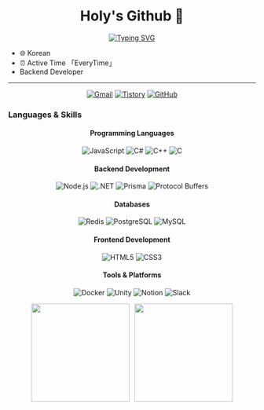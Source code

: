 <div align="center">
  
# Holy's Github 👋
  
[![Typing SVG](https://readme-typing-svg.demolab.com?font=Fira+Code&size=24&duration=4000&pause=1000&color=7B68EE&center=true&vCenter=true&random=false&width=435&lines=Backend+Developer;Always+Learning)](https://git.io/typing-svg)

</div>

- :globe_with_meridians: Korean
- :alarm_clock: Active Time 「EveryTime」
- Backend Developer

---

<p align="center">
  <a href="mailto:tjddks9382@gmail.com" target="_blank"><img src="https://img.shields.io/badge/Gmail-c14438.svg?&style=flat-square&logo=gmail&logoColor=white" alt="Gmail"></a>
  <a href="https://holy-s.tistory.com/" target="_blank"><img src="https://img.shields.io/badge/Tistory-000000?style=flat-square&logo=tistory&logoColor=white" alt="Tistory"></a>
  <a href="https://github.com/HolySSA" target="_blank"><img src="https://img.shields.io/badge/GitHub-181717?style=flat-square&logo=github&logoColor=white" alt="GitHub"></a>
</p>

### Languages & Skills

<p>
  <h4 align="center">Programming Languages</h4>
  <p align="center">
    <img alt="JavaScript" src="https://img.shields.io/badge/JavaScript-F7DF1E?style=flat-square&logo=javascript&logoColor=black">
    <img alt="C#" src="https://img.shields.io/badge/C%23-239120?style=flat-square&logo=c-sharp&logoColor=white">
    <img alt="C++" src="https://img.shields.io/badge/C++-00599C?style=flat-square&logo=c%2B%2B&logoColor=white">
    <img alt="C" src="https://img.shields.io/badge/C-A8B9CC?style=flat-square&logo=c&logoColor=white">
  </p>
  
  <h4 align="center">Backend Development</h4>
  <p align="center">
    <img alt="Node.js" src="https://img.shields.io/badge/Node.js-339933?style=flat-square&logo=node.js&logoColor=white">
    <img alt=".NET" src="https://img.shields.io/badge/.NET-512BD4?style=flat-square&logo=.net&logoColor=white">
    <img alt="Prisma" src="https://img.shields.io/badge/Prisma-2D3748?style=flat-square&logo=prisma&logoColor=white">
    <img alt="Protocol Buffers" src="https://img.shields.io/badge/Protocol%20Buffers-4285F4?style=flat-square&logo=google&logoColor=white">
  </p>
  
  <h4 align="center">Databases</h4>
  <p align="center">
    <img alt="Redis" src="https://img.shields.io/badge/Redis-DC382D?style=flat-square&logo=redis&logoColor=white">
    <img alt="PostgreSQL" src="https://img.shields.io/badge/PostgreSQL-4169E1?style=flat-square&logo=postgresql&logoColor=white">
    <img alt="MySQL" src="https://img.shields.io/badge/MySQL-4479A1?style=flat-square&logo=mysql&logoColor=white">
  </p>
  
  <h4 align="center">Frontend Development</h4>
  <p align="center">
    <img alt="HTML5" src="https://img.shields.io/badge/HTML5-E34F26?style=flat-square&logo=html5&logoColor=white">
    <img alt="CSS3" src="https://img.shields.io/badge/CSS3-1572B6?style=flat-square&logo=css3&logoColor=white">
  </p>
  
  <h4 align="center">Tools & Platforms</h4>
  <p align="center">
    <img alt="Docker" src="https://img.shields.io/badge/Docker-2496ED?style=flat-square&logo=docker&logoColor=white">
    <img alt="Unity" src="https://img.shields.io/badge/Unity-000000?style=flat-square&logo=unity&logoColor=white">
    <img alt="Notion" src="https://img.shields.io/badge/Notion-000000?style=flat-square&logo=notion&logoColor=white">
    <img alt="Slack" src="https://img.shields.io/badge/Slack-4A154B?style=flat-square&logo=slack&logoColor=white">
  </p>
</p>

<div align="center" style="display: flex; justify-content: center; gap: 10px;">
  <img height=200 align="center" src="http://mazassumnida.wtf/api/v2/generate_badge?boj=tjdfk12" />
  <img height=200 align="center" src="https://github-readme-stats.vercel.app/api/top-langs/?username=HolySSA&layout=compact&theme=tokyonight" />
</div>
